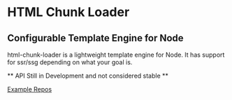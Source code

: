 # HTML Chunk Loader
## Configurable Template Engine for Node

html-chunk-loader is a lightweight template engine for Node. It has support for ssr/ssg depending on what your goal is.

** API Still in Development and not considered stable ** 

[Example Repos](https://github.com/abschill/html-chunk-loader-examples)